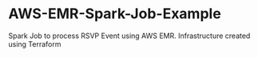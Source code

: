 # AWS-EMR-Spark-Job-Example
Spark Job to process RSVP Event using AWS EMR. Infrastructure created using Terraform
